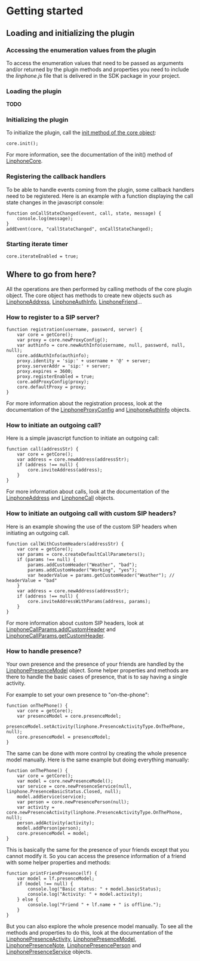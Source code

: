 # Getting started

## Loading and initializing the plugin

### Accessing the enumeration values from the plugin

To access the enumeration values that need to be passed as arguments and/or returned by the plugin methods and properties you need to include the *linphone.js* file that is delivered in the SDK package in your project.

### Loading the plugin

**TODO**

### Initializing the plugin

To initialize the plugin, call the [init method of the core object](external-LinphoneCore.html#init):

	core.init();

For more information, see the documentation of the init() method of [LinphoneCore](external-LinphoneCore.html).

### Registering the callback handlers

To be able to handle events coming from the plugin, some callback handlers need to be registered.
Here is an example with a function displaying the call state changes in the javascript console:

	function onCallStateChanged(event, call, state, message) {
		console.log(message);
	}
	addEvent(core, "callStateChanged", onCallStateChanged);

### Starting iterate timer

	core.iterateEnabled = true;

## Where to go from here?

All the operations are then performed by calling methods of the core plugin object.
The core object has methods to create new objects such as [LinphoneAddress](external-LinphoneAddress.html), [LinphoneAuthInfo](external-LinphoneAuthInfo.html), [LinphoneFriend](external-LinphoneFriend.html)...

### How to register to a SIP server?

	function registration(username, password, server) {
		var core = getCore();
		var proxy = core.newProxyConfig();
		var authinfo = core.newAuthInfo(username, null, password, null, null);
		core.addAuthInfo(authinfo);
		proxy.identity = 'sip:' + username + '@' + server;
		proxy.serverAddr = 'sip:' + server;
		proxy.expires = 3600;
		proxy.registerEnabled = true;
		core.addProxyConfig(proxy);
		core.defaultProxy = proxy;
	}

For more information about the registration process, look at the documentation of the [LinphoneProxyConfig](external-LinphoneProxyConfig.html) and [LinphoneAuthInfo](external-LinphoneAuthInfo.html) objects.

### How to initiate an outgoing call?

Here is a simple javascript function to initiate an outgoing call:

	function call(addressStr) {
		var core = getCore();
		var address = core.newAddress(addressStr);
		if (address !== null) {
			core.inviteAddress(address);
		}
	}

For more information about calls, look at the documentation of the [LinphoneAddress](external-LinphoneAddress.html) and [LinphoneCall](external-LinphoneCall.html) objects.

### How to initiate an outgoing call with custom SIP headers?

Here is an example showing the use of the custom SIP headers when initiating an outgoing call.

	function callWithCustomHeaders(addressStr) {
		var core = getCore();
		var params = core.createDefaultCallParameters();
		if (params !== null) {
			params.addCustomHeader("Weather", "bad");
			params.addCustomHeader("Working", "yes");
			var headerValue = params.getCustomHeader("Weather"); // headerValue = "bad"
		}
		var address = core.newAddress(addressStr);
		if (address !== null) {
			core.inviteAddressWithParams(address, params);
		}
	}

For more information about custom SIP headers, look at [LinphoneCallParams.addCustomHeader](external-LinphoneCallParams.html#addCustomHeader)
and [LinphoneCallParams.getCustomHeader](external-LinphoneCallParams.html#getCustomHeader).

### How to handle presence?

Your own presence and the presence of your friends are handled by the [LinphonePresenceModel](external-LinphonePresenceModel.html) object.
Some helper properties and methods are there to handle the basic cases of presence, that is to say having a single activity.

For example to set your own presence to "on-the-phone":

	function onThePhone() {
		var core = getCore();
		var presenceModel = core.presenceModel;
		presenceModel.setActivity(linphone.PresenceActivityType.OnThePhone, null);
		core.presenceModel = presenceModel;
	}

The same can be done with more control by creating the whole presence model manually. Here is the same example but doing everything manually:

	function onThePhone() {
		var core = getCore();
		var model = core.newPresenceModel();
		var service = core.newPresenceService(null, linphone.PresenceBasicStatus.Closed, null);
		model.addService(service);
		var person = core.newPresencePerson(null);
		var activity = core.newPresenceActivity(linphone.PresenceActivityType.OnThePhone, null);
		person.addActivity(activity);
		model.addPerson(person);
		core.presenceModel = model;
	}

This is basically the same for the presence of your friends except that you cannot modify it.
So you can access the presence information of a friend with some helper properties and methods:

	function printFriendPresence(lf) {
		var model = lf.presenceModel;
		if (model !== null) {
			console.log("Basic status: " + model.basicStatus);
			console.log("Activity: " + model.activity);
		} else {
			console.log("Friend " + lf.name + " is offline.");
		}
	}

But you can also explore the whole presence model manually. To see all the methods and properties to do this, look at the documentation of the
[LinphonePresenceActivity](external-LinphonePresenceActivity.html), [LinphonePresenceModel](external-LinphonePresenceModel.html),
[LinphonePresenceNote](external-LinphonePresenceNote.html), [LinphonePresencePerson](external-LinphonePresencePerson.html) and
[LinphonePresenceService](external-LinphonePresenceService.html) objects.
